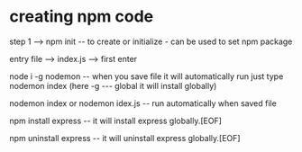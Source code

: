 # creating npm code

step 1 --> npm init -- to create or initialize - can be used to set npm package

entry file --> index.js --> first enter

node i -g nodemon -- when you save file it will automatically run just type nodemon index (here -g --- global it will install globally)

nodemon index or nodemon idex.js -- run automatically when saved file

npm install express  -- it will install express globally.[EOF]

npm uninstall express  -- it will uninstall express globally.[EOF]
